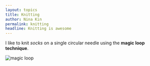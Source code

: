 ```yaml
---
layout: topics
title: Knitting
author: Nina Kin
permalink: knitting
headline: Knitting is awesome
---
```


I like to knit *socks* on a single circular needle using the **magic loop technique**.

![magic loop](https://www.10rowsaday.com/sites/default/files/images/magic-loop1.jpg)
